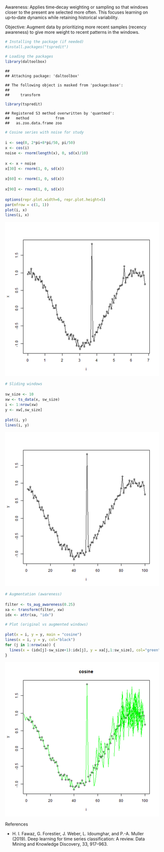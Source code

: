 Awareness: Applies time‑decay weighting or sampling so that windows closer to the present are selected more often. This focuses learning on up‑to‑date dynamics while retaining historical variability.

Objective: Augment data by prioritizing more recent samples (recency awareness) to give more weight to recent patterns in the windows.



``` r
# Installing the package (if needed)
#install.packages("tspredit")
```


``` r
# Loading the packages
library(daltoolbox)
```

```
## 
## Attaching package: 'daltoolbox'
```

```
## The following object is masked from 'package:base':
## 
##     transform
```

``` r
library(tspredit) 
```

```
## Registered S3 method overwritten by 'quantmod':
##   method            from
##   as.zoo.data.frame zoo
```


``` r
# Cosine series with noise for study

i <- seq(0, 2*pi+8*pi/50, pi/50)
x <- cos(i)
noise <- rnorm(length(x), 0, sd(x)/10)

x <- x + noise
x[30] <- rnorm(1, 0, sd(x))

x[60] <- rnorm(1, 0, sd(x))

x[90] <- rnorm(1, 0, sd(x))

options(repr.plot.width=6, repr.plot.height=5)  
par(mfrow = c(1, 1))
plot(i, x)
lines(i, x)
```

![plot of chunk unnamed-chunk-3](fig/ts_aug_awareness/unnamed-chunk-3-1.png)


``` r
# Sliding windows

sw_size <- 10
xw <- ts_data(x, sw_size)
i <- 1:nrow(xw)
y <- xw[,sw_size]

plot(i, y)
lines(i, y)
```

![plot of chunk unnamed-chunk-4](fig/ts_aug_awareness/unnamed-chunk-4-1.png)


``` r
# Augmentation (awareness)

filter <- ts_aug_awareness(0.25)
xa <- transform(filter, xw)
idx <- attr(xa, "idx")
```


``` r
# Plot (original vs augmented windows)

plot(x = i, y = y, main = "cosine")
lines(x = i, y = y, col="black")
for (j in 1:nrow(xa)) {
  lines(x = (idx[j]-sw_size+1):idx[j], y = xa[j,1:sw_size], col="green")
}
```

![plot of chunk unnamed-chunk-6](fig/ts_aug_awareness/unnamed-chunk-6-1.png)

References
- H. I. Fawaz, G. Forestier, J. Weber, L. Idoumghar, and P.-A. Muller (2019). Deep learning for time series classification: A review. Data Mining and Knowledge Discovery, 33, 917–963.
